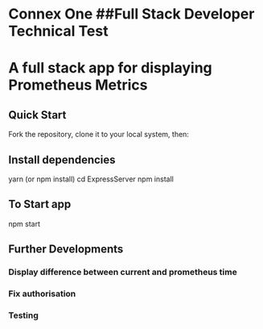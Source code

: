 # Connex One ##Full Stack Developer Technical Test
# A full stack app for displaying Prometheus Metrics

## Quick Start
Fork the repository, clone it to your local system, then:

## Install dependencies
yarn (or npm install) 
cd ExpressServer npm install

## To Start app
npm start

## Further Developments

### Display difference between current and prometheus time
### Fix authorisation
### Testing


